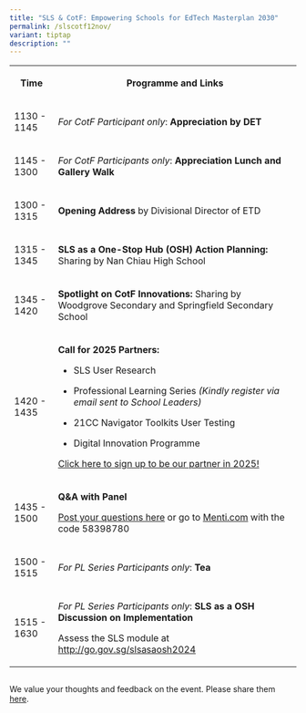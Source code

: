 ```yaml
---
title: "SLS & CotF: Empowering Schools for EdTech Masterplan 2030"
permalink: /slscotf12nov/
variant: tiptap
description: ""
---
```

<table style="minWidth: 50px">
<colgroup>
<col>
<col>
</colgroup>
<tbody>
<tr>
<th rowspan="1" colspan="1">
<p>Time</p>
</th>
<th rowspan="1" colspan="1">
<p>Programme and Links</p>
</th>
</tr>
<tr>
<td rowspan="1" colspan="1">
<p>1130 - 1145</p>
</td>
<td rowspan="1" colspan="1">
<p><em>For CotF Participant only</em>: <strong>Appreciation by DET</strong>
</p>
</td>
</tr>
<tr>
<td rowspan="1" colspan="1">
<p>1145 - 1300</p>
</td>
<td rowspan="1" colspan="1">
<p><em>For CotF Participants only</em>: <strong>Appreciation Lunch and Gallery Walk</strong>
</p>
<p></p>
</td>
</tr>
<tr>
<td rowspan="1" colspan="1">
<p>1300 - 1315</p>
</td>
<td rowspan="1" colspan="1">
<p><strong>Opening Address</strong> by Divisional Director of ETD</p>
</td>
</tr>
<tr>
<td rowspan="1" colspan="1">
<p>1315 - 1345</p>
</td>
<td rowspan="1" colspan="1">
<p><strong>SLS as a One-Stop Hub (OSH) Action Planning: </strong>Sharing
by Nan Chiau High School</p>
</td>
</tr>
<tr>
<td rowspan="1" colspan="1">
<p>1345 - 1420</p>
</td>
<td rowspan="1" colspan="1">
<p><strong>Spotlight on CotF Innovations:</strong> Sharing by Woodgrove Secondary
and Springfield Secondary School</p>
</td>
</tr>
<tr>
<td rowspan="1" colspan="1">
<p>1420 - 1435</p>
</td>
<td rowspan="1" colspan="1">
<p><strong>Call for 2025 Partners:</strong>
</p>
<ul data-tight="true" class="tight">
<li>
<p>SLS User Research</p>
</li>
<li>
<p>Professional Learning Series <em>(Kindly register via email sent to School Leaders)</em>
</p>
</li>
<li>
<p>21CC Navigator Toolkits User Testing</p>
</li>
<li>
<p>Digital Innovation Programme</p>
</li>
</ul>
<p></p>
<p><a href="https://safe.menlosecurity.com/https://form.gov.sg/admin/form/6720a0178c0470c3d8b96a4f" rel="noopener nofollow" target="_blank">Click here to sign up to be our partner in 2025!</a>
</p>
</td>
</tr>
<tr>
<td rowspan="1" colspan="1">
<p>1435 - 1500</p>
</td>
<td rowspan="1" colspan="1">
<p><strong>Q&amp;A with Panel</strong>
</p>
<p><a href="http://www.menti.com/alvgv9n156ji" rel="noopener nofollow" target="_blank">Post your questions here</a> or
go to <a href="http://Menti.com" rel="noopener noreferrer nofollow" target="_blank">Menti.com</a> with
the code 58398780</p>
</td>
</tr>
<tr>
<td rowspan="1" colspan="1">
<p>1500 - 1515</p>
</td>
<td rowspan="1" colspan="1">
<p><em>For PL Series Participants only</em>: <strong>Tea</strong>
</p>
</td>
</tr>
<tr>
<td rowspan="1" colspan="1">
<p>1515 - 1630</p>
</td>
<td rowspan="1" colspan="1">
<p><em>For PL Series Participants only</em>: <strong>SLS as a OSH Discussion on Implementation</strong>
</p>
<p></p>
<p>Assess the SLS module at <a href="http://go.gov.sg/slsasaosh2024" rel="noopener nofollow" target="_blank">http://go.gov.sg/slsasaosh2024</a>
</p>
</td>
</tr>
</tbody>
</table>
<h2></h2>
<p>We value your thoughts and feedback on the event. Please share them
<a href="http://www.form.gov.sg" rel="noopener nofollow" target="_blank">here</a>.</p>
<p></p>